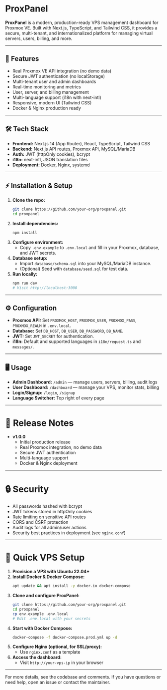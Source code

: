 # ProxPanel

**ProxPanel** is a modern, production-ready VPS management dashboard for Proxmox VE. Built with Next.js, TypeScript, and Tailwind CSS, it provides a secure, multi-tenant, and internationalized platform for managing virtual servers, users, billing, and more.

---

## 🚀 Features
- Real Proxmox VE API integration (no demo data)
- Secure JWT authentication (no localStorage)
- Multi-tenant user and admin dashboards
- Real-time monitoring and metrics
- User, server, and billing management
- Multi-language support (i18n with next-intl)
- Responsive, modern UI (Tailwind CSS)
- Docker & Nginx production ready

---

## 🛠️ Tech Stack
- **Frontend:** Next.js 14 (App Router), React, TypeScript, Tailwind CSS
- **Backend:** Next.js API routes, Proxmox API, MySQL/MariaDB
- **Auth:** JWT (httpOnly cookies), bcrypt
- **i18n:** next-intl, JSON translation files
- **Deployment:** Docker, Nginx, systemd

---

## ⚡ Installation & Setup

1. **Clone the repo:**
   ```sh
   git clone https://github.com/your-org/proxpanel.git
   cd proxpanel
   ```
2. **Install dependencies:**
   ```sh
   npm install
   ```
3. **Configure environment:**
   - Copy `.env.example` to `.env.local` and fill in your Proxmox, database, and JWT secrets.
4. **Database setup:**
   - Import `database/schema.sql` into your MySQL/MariaDB instance.
   - (Optional) Seed with `database/seed.sql` for test data.
5. **Run locally:**
   ```sh
   npm run dev
   # Visit http://localhost:3000
   ```

---

## ⚙️ Configuration
- **Proxmox API:** Set `PROXMOX_HOST`, `PROXMOX_USER`, `PROXMOX_PASS`, `PROXMOX_REALM` in `.env.local`.
- **Database:** Set `DB_HOST`, `DB_USER`, `DB_PASSWORD`, `DB_NAME`.
- **JWT:** Set `JWT_SECRET` for authentication.
- **i18n:** Default and supported languages in `i18n/request.ts` and `messages/`.

---

## 🖥️ Usage
- **Admin Dashboard:** `/admin` — manage users, servers, billing, audit logs
- **User Dashboard:** `/dashboard` — manage your VPS, monitor stats, billing
- **Login/Signup:** `/login`, `/signup`
- **Language Switcher:** Top right of every page

---

# 📝 Release Notes

- **v1.0.0**
  - Initial production release
  - Real Proxmox integration, no demo data
  - Secure JWT authentication
  - Multi-language support
  - Docker & Nginx deployment

---

# 🔒 Security
- All passwords hashed with bcrypt
- JWT tokens stored in httpOnly cookies
- Rate limiting on sensitive API routes
- CORS and CSRF protection
- Audit logs for all admin/user actions
- Security best practices in deployment (see `nginx.conf`)

---

# 🚀 Quick VPS Setup
1. **Provision a VPS with Ubuntu 22.04+**
2. **Install Docker & Docker Compose:**
   ```sh
   apt update && apt install -y docker.io docker-compose
   ```
3. **Clone and configure ProxPanel:**
   ```sh
   git clone https://github.com/your-org/proxpanel.git
   cd proxpanel
   cp env.example .env.local
   # Edit .env.local with your secrets
   ```
4. **Start with Docker Compose:**
   ```sh
   docker-compose -f docker-compose.prod.yml up -d
   ```
5. **Configure Nginx (optional, for SSL/proxy):**
   - Use `nginx.conf` as a template
6. **Access the dashboard:**
   - Visit `http://your-vps-ip` in your browser

---

For more details, see the codebase and comments. If you have questions or need help, open an issue or contact the maintainer. 